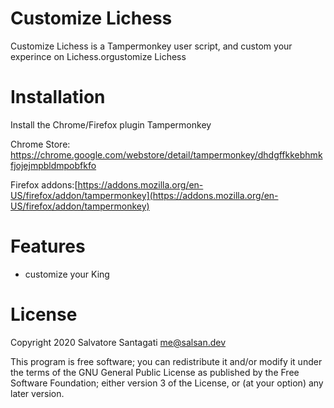 # Customize Lichess

Customize Lichess is a Tampermonkey user script, and custom your experince on Lichess.orgustomize Lichess


# Installation


Install the Chrome/Firefox plugin Tampermonkey

Chrome Store: [ https://chrome.google.com/webstore/detail/tampermonkey/dhdgffkkebhmkfjojejmpbldmpobfkfo ](https://chrome.google.com/webstore/detail/tampermonkey/dhdgffkkebhmkfjojejmpbldmpobfkfo)

Firefox addons:[https://addons.mozilla.org/en-US/firefox/addon/tampermonkey](https://addons.mozilla.org/en-US/firefox/addon/tampermonkey)


# Features

* customize your King

# License

Copyright 2020 Salvatore Santagati <me@salsan.dev>

This program is free software; you can redistribute it and/or modify
it under the terms of the GNU General Public License as published by
the Free Software Foundation; either version 3 of the License, or
(at your option) any later version.
  
